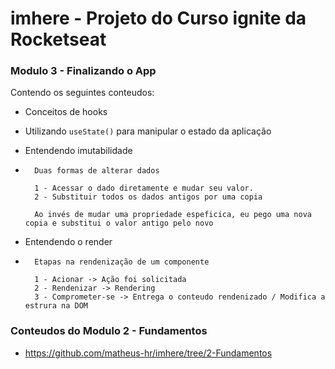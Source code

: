 # imhere - Projeto do Curso ignite da Rocketseat

### Modulo 3 - Finalizando o App

Contendo os seguintes conteudos:

* Conceitos de hooks 
* Utilizando `useState()` para manipular o estado da aplicação

* Entendendo imutabilidade
*       Duas formas de alterar dados

        1 - Acessar o dado diretamente e mudar seu valor.
        2 - Substituir todos os dados antigos por uma copia
		    
        Ao invés de mudar uma propriedade espeficica, eu pego uma nova copia e substitui o valor antigo pelo novo	
        
* Entendendo o render
*       Etapas na rendenização de um componente
        
        1 - Acionar -> Ação foi solicitada
        2 - Rendenizar -> Rendering
        3 - Comprometer-se -> Entrega o conteudo rendenizado / Modifica a estrura na DOM
        

### Conteudos do Modulo 2 - Fundamentos

*  https://github.com/matheus-hr/imhere/tree/2-Fundamentos
